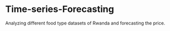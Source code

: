 # Time-series-Forecasting

Analyzing different food type datasets of Rwanda and forecasting the price.
